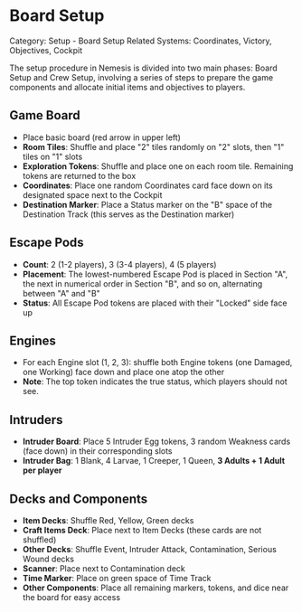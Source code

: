 # Board Setup

Category: Setup - Board Setup
Related Systems: Coordinates, Victory, Objectives, Cockpit

The setup procedure in Nemesis is divided into two main phases: Board Setup and Crew Setup, involving a series of steps to prepare the game components and allocate initial items and objectives to players.

## Game Board

- Place basic board (red arrow in upper left)
- **Room Tiles**: Shuffle and place "2" tiles randomly on "2" slots, then "1" tiles on "1" slots
- **Exploration Tokens**: Shuffle and place one on each room tile. Remaining tokens are returned to the box
- **Coordinates**: Place one random Coordinates card face down on its designated space next to the Cockpit
- **Destination Marker**: Place a Status marker on the "B" space of the Destination Track (this serves as the Destination marker)

## Escape Pods

- **Count**: 2 (1-2 players), 3 (3-4 players), 4 (5 players)
- **Placement**: The lowest-numbered Escape Pod is placed in Section "A", the next in numerical order in Section "B", and so on, alternating between "A" and "B"
- **Status**: All Escape Pod tokens are placed with their "Locked" side face up

## Engines

- For each Engine slot (1, 2, 3): shuffle both Engine tokens (one Damaged, one Working) face down and place one atop the other
- **Note**: The top token indicates the true status, which players should not see.

## Intruders

- **Intruder Board**: Place 5 Intruder Egg tokens, 3 random Weakness cards (face down) in their corresponding slots
- **Intruder Bag**: 1 Blank, 4 Larvae, 1 Creeper, 1 Queen, **3 Adults + 1 Adult per player**

## Decks and Components

- **Item Decks**: Shuffle Red, Yellow, Green decks
- **Craft Items Deck**: Place next to Item Decks (these cards are not shuffled)
- **Other Decks**: Shuffle Event, Intruder Attack, Contamination, Serious Wound decks
- **Scanner**: Place next to Contamination deck
- **Time Marker**: Place on green space of Time Track
- **Other Components**: Place all remaining markers, tokens, and dice near the board for easy access

